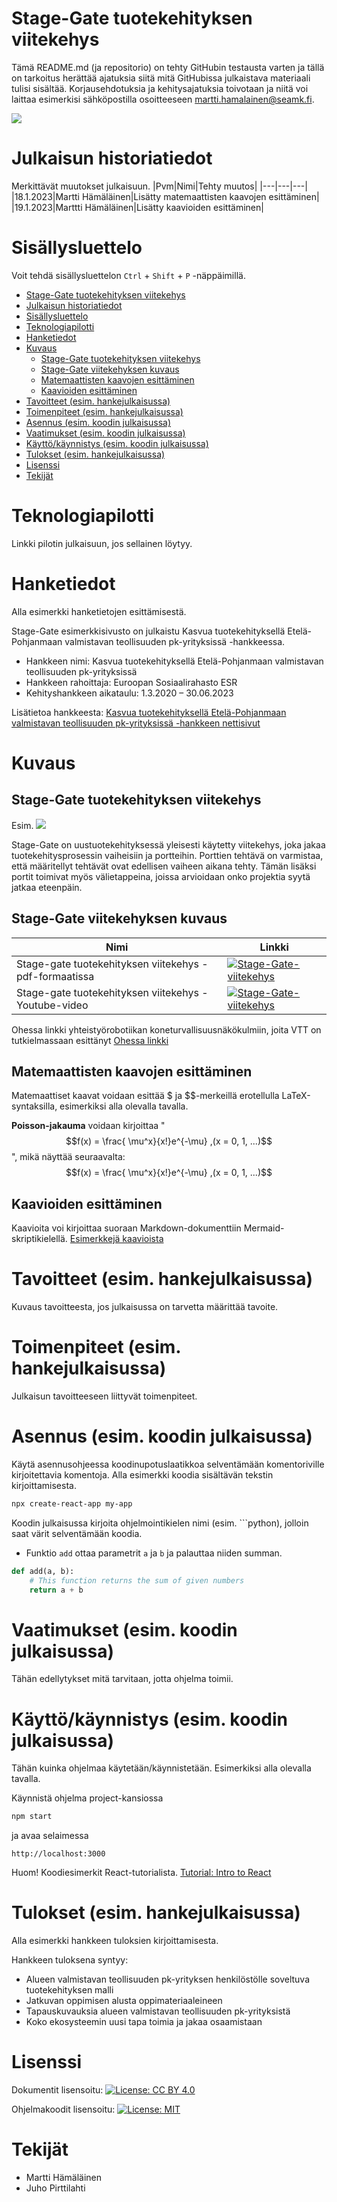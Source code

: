 # Stage-Gate tuotekehityksen viitekehys 

Tämä README.md (ja repositorio) on tehty GitHubin testausta varten ja tällä on tarkoitus herättää ajatuksia siitä mitä GitHubissa julkaistava materiaali tulisi sisältää. Korjausehdotuksia ja kehitysajatuksia toivotaan ja niitä voi laittaa esimerkisi sähköpostilla osoitteeseen martti.hamalainen@seamk.fi.

![](images/testi-logo.png)
# Julkaisun historiatiedot
Merkittävät muutokset julkaisuun.
|Pvm|Nimi|Tehty muutos|
|---|---|---|
|18.1.2023|Martti Hämäläinen|Lisätty matemaattisten kaavojen esittäminen|
|19.1.2023|Marttti Hämäläinen|Lisätty kaavioiden esittäminen|

# Sisällysluettelo
Voit tehdä sisällysluettelon `Ctrl` + `Shift` + `P` -näppäimillä.
- [Stage-Gate tuotekehityksen viitekehys](#stage-gate-tuotekehityksen-viitekehys)
- [Julkaisun historiatiedot](#julkaisun-historiatiedot)
- [Sisällysluettelo](#sisällysluettelo)
- [Teknologiapilotti](#teknologiapilotti)
- [Hanketiedot](#hanketiedot)
- [Kuvaus](#kuvaus)
  - [Stage-Gate tuotekehityksen viitekehys](#stage-gate-tuotekehityksen-viitekehys-1)
  - [Stage-Gate viitekehyksen kuvaus](#stage-gate-viitekehyksen-kuvaus)
  - [Matemaattisten kaavojen esittäminen](#matemaattisten-kaavojen-esittäminen)
  - [Kaavioiden esittäminen](#kaavioiden-esittäminen)
- [Tavoitteet (esim. hankejulkaisussa)](#tavoitteet-esim-hankejulkaisussa)
- [Toimenpiteet (esim. hankejulkaisussa)](#toimenpiteet-esim-hankejulkaisussa)
- [Asennus (esim. koodin julkaisussa)](#asennus-esim-koodin-julkaisussa)
- [Vaatimukset (esim. koodin julkaisussa)](#vaatimukset-esim-koodin-julkaisussa)
- [Käyttö/käynnistys (esim. koodin julkaisussa)](#käyttökäynnistys-esim-koodin-julkaisussa)
- [Tulokset (esim. hankejulkaisussa)](#tulokset-esim-hankejulkaisussa)
- [Lisenssi](#lisenssi)
- [Tekijät](#tekijät)


# Teknologiapilotti

Linkki pilotin julkaisuun, jos sellainen löytyy.
<!-- Tähän joku hyvä esimerkki, jos löytyy ... -->


# Hanketiedot
Alla esimerkki hanketietojen esittämisestä.

Stage-Gate esimerkkisivusto on julkaistu Kasvua tuotekehityksellä Etelä-Pohjanmaan valmistavan teollisuuden pk-yrityksissä -hankkeessa.

- Hankkeen nimi: Kasvua tuotekehityksellä Etelä-Pohjanmaan valmistavan teollisuuden pk-yrityksissä
- Hankkeen rahoittaja: Euroopan Sosiaalirahasto ESR
- Kehityshankkeen aikataulu: 1.3.2020 – 30.06.2023

Lisätietoa hankkeesta:
[Kasvua tuotekehityksellä Etelä-Pohjanmaan valmistavan teollisuuden pk-yrityksissä -hankkeen nettisivut](https://projektit.seamk.fi/alykkaat-teknologiat/kasvua-tuotekehityksella-valmistavan-teollisuuden-pk-yrityksissa/)


# Kuvaus

## Stage-Gate tuotekehityksen viitekehys
Esim.
![](images/stage-gate-process-testi.png)

Stage-Gate on uustuotekehityksessä yleisesti käytetty viitekehys, joka jakaa tuotekehitysprosessin vaiheisiin ja portteihin. Porttien tehtävä on varmistaa, että määritellyt tehtävät ovat edellisen vaiheen aikana tehty. Tämän lisäksi portit toimivat myös välietappeina, joissa arvioidaan onko projektia syytä jatkaa eteenpäin. 

## Stage-Gate viitekehyksen kuvaus

|Nimi|Linkki|
|---|---|
| Stage-gate tuotekehityksen viitekehys -pdf-formaatissa |[![Stage-Gate-viitekehys](images/PDF_32.png)](/content/stage-gate-tuotekehityksen-viitekehys.pdf) |
| Stage-gate tuotekehityksen viitekehys -Youtube-video |[![Stage-Gate-viitekehys](/images/stage-gate-malli-testi.PNG)](http://www.youtube.com/watch?v=UrYm6cSArHI)|

Ohessa linkki yhteistyörobotiikan koneturvallisuusnäkökulmiin, joita VTT on tutkielmassaan esittänyt
[Ohessa linkki](/content/VTT_Sgn_CobotSafety2022.pdf)

## Matemaattisten kaavojen esittäminen
Matemaattiset kaavat voidaan esittää $ ja $$-merkeillä erotellulla LaTeX-syntaksilla, esimerkiksi alla olevalla tavalla.

**Poisson-jakauma** voidaan kirjoittaa "$$f(x) = \frac{ \mu^x}{x!}e^{-\mu} ,(x = 0, 1, ...)$$", mikä näyttää seuraavalta:
$$f(x) = \frac{ \mu^x}{x!}e^{-\mu} ,(x = 0, 1, ...)$$  

## Kaavioiden esittäminen
Kaavioita voi kirjoittaa suoraan Markdown-dokumenttiin Mermaid-skriptikielellä.
[Esimerkkejä kaavioista](content/kaavio-esimerkkeja.md)


# Tavoitteet (esim. hankejulkaisussa)
Kuvaus tavoitteesta, jos julkaisussa on tarvetta määrittää tavoite.
<!-- Tähän esimerkki hankkeen tavoitteista -->


# Toimenpiteet (esim. hankejulkaisussa)
Julkaisun tavoitteeseen liittyvät toimenpiteet.
<!-- Tähän esimerkki toimenpiteistä-->


# Asennus (esim. koodin julkaisussa)
Käytä asennusohjeessa koodinupotuslaatikkoa selventämään komentoriville kirjoitettavia komentoja. Alla esimerkki koodia sisältävän tekstin kirjoittamisesta.


```bash
npx create-react-app my-app
```

Koodin julkaisussa kirjoita ohjelmointikielen nimi (esim. ```python), jolloin saat värit selventämään koodia.

- Funktio `add` ottaa parametrit `a` ja `b` ja palauttaa niiden summan.
  
```python
def add(a, b):
    # This function returns the sum of given numbers
    return a + b
```

# Vaatimukset (esim. koodin julkaisussa)
Tähän edellytykset mitä tarvitaan, jotta ohjelma toimii.
<!-- Tähän esimerkki vaatimuksista, esim. laitevaatimukset-->


# Käyttö/käynnistys (esim. koodin julkaisussa)
Tähän kuinka ohjelmaa käytetään/käynnistetään. Esimerkiksi alla olevalla tavalla.

Käynnistä ohjelma project-kansiossa
```bash
npm start  
```
ja avaa selaimessa
```
http://localhost:3000
```

Huom! Koodiesimerkit React-tutorialista. [Tutorial: Intro to React](https://reactjs.org/tutorial/tutorial.html)


# Tulokset (esim. hankejulkaisussa)
Alla esimerkki hankkeen tuloksien kirjoittamisesta.

Hankkeen tuloksena syntyy:
- Alueen valmistavan teollisuuden pk-yrityksen henkilöstölle soveltuva tuotekehityksen malli
- Jatkuvan oppimisen alusta oppimateriaaleineen
- Tapauskuvauksia alueen valmistavan teollisuuden pk-yrityksistä
- Koko ekosysteemin uusi tapa toimia ja jakaa osaamistaan


# Lisenssi
Dokumentit lisensoitu:
[![License: CC BY 4.0](https://img.shields.io/badge/License-CC_BY_4.0-lightgrey.svg)](https://creativecommons.org/licenses/by/4.0/)

Ohjelmakoodit lisensoitu:
[![License: MIT](https://img.shields.io/badge/License-MIT-yellow.svg)](https://opensource.org/licenses/MIT)


# Tekijät
- Martti Hämäläinen
- Juho Pirttilahti





